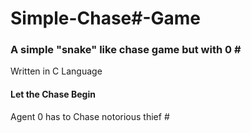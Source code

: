 # Simple-Chase\#-Game
### A simple "snake" like chase game but with 0 \#
Written in C Language

#### Let the Chase Begin
Agent 0 has to Chase notorious thief \#

